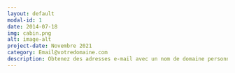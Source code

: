 ```yaml
---
layout: default
modal-id: 1
date: 2014-07-18
img: cabin.png
alt: image-alt
project-date: Novembre 2021
category: Email@votredomaine.com
description: Obtenez des adresses e-mail avec un nom de domaine personnalisé pour tous vos employés et configurez des groupes de messagerie pour différents services, en quelques étapes simples. Des fonctionnalités telles que les alias d'e-mail et de domaine vous aident à gérer vos domaines personnalisés comme un pro.
---
```

